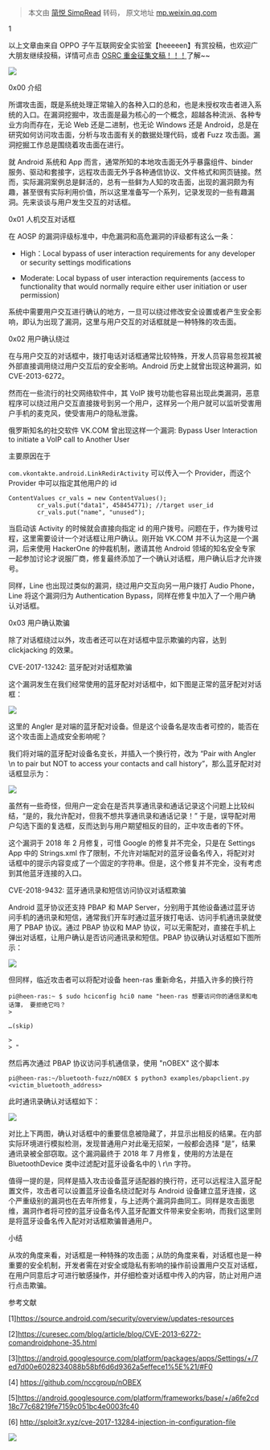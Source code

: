 > 本文由 [简悦 SimpRead](http://ksria.com/simpread/) 转码， 原文地址 [mp.weixin.qq.com](https://mp.weixin.qq.com/s/mN5M9-P0g6x_4NqTKbO2Sg)

1

以上文章由来自 OPPO 子午互联网安全实验室【heeeeen】有赏投稿，也欢迎广大朋友继续投稿，详情可点击 [OSRC 重金征集文稿！！！](http://mp.weixin.qq.com/s?__biz=MzUyNzc4Mzk3MQ==&mid=2247484531&idx=1&sn=6925d63e60984c8dccd4b0162dd32970&chksm=fa7b053fcd0c8c2938d1c5e0493a20ec55c2090ae43419c7aef933bcc077692b1997f4710afa&scene=21#wechat_redirect)了解~~  

  

![](https://mmbiz.qpic.cn/mmbiz_jpg/kVCSSCFiaG8IVS9MaRlldTa0CMfQAicIq8NUJHAgmBxzr4RQqv7Ucac9blQAPs3znEW5YsWZj7rRtCUz8YWBXkew/640?wx_fmt=jpeg)

  

0x00 介绍

所谓攻击面，既是系统处理正常输入的各种入口的总和，也是未授权攻击者进入系统的入口。在漏洞挖掘中，攻击面是最为核心的一个概念，超越各种流派、各种专业方向而存在，无论 Web 还是二进制，也无论 Windows 还是 Android，总是在研究如何访问攻击面，分析与攻击面有关的数据处理代码，或者 Fuzz 攻击面。漏洞挖掘工作总是围绕着攻击面在进行。  

就 Android 系统和 App 而言，通常所知的本地攻击面无外乎暴露组件、binder 服务、驱动和套接字，远程攻击面无外乎各种通信协议、文件格式和网页链接。然而，实际漏洞案例总是鲜活的，总有一些鲜为人知的攻击面，出现的漏洞颇为有趣，甚至很有实际利用价值，所以这里准备写一个系列，记录发现的一些有趣漏洞。先来谈谈与用户发生交互的对话框。

0x01 人机交互对话框

在 AOSP 的漏洞评级标准中，中危漏洞和高危漏洞的评级都有这么一条：

* High：Local bypass of user interaction requirements for any developer or security settings modifications

* Moderate: Local bypass of user interaction requirements (access to functionality that would normally require either user initiation or user permission)

系统中需要用户交互进行确认的地方，一旦可以绕过修改安全设置或者产生安全影响，即认为出现了漏洞，这里与用户交互的对话框就是一种特殊的攻击面。

0x02 用户确认绕过

在与用户交互的对话框中，拨打电话对话框通常比较特殊，开发人员容易忽视其被外部直接调用绕过用户交互后的安全影响。Android 历史上就曾出现这种漏洞，如 CVE-2013-6272。  

然而在一些流行的社交网络软件中，其 VoIP 拨号功能也容易出现此类漏洞，恶意程序可以绕过用户交互直接拨号到另一个用户，这样另一个用户就可以监听受害用户手机的麦克风，使受害用户的隐私泄露。

俄罗斯知名的社交软件 VK.COM 曾出现这样一个漏洞: Bypass User Interaction to initiate a VoIP call to Another User

主要原因在于

`com.vkontakte.android.LinkRedirActivity` 可以传入一个 Provider，而这个 Provider 中可以指定其他用户的 id

```
ContentValues cr_vals = new ContentValues();
        cr_vals.put("data1", 458454771); //target user_id
        cr_vals.put("name", "unused");
```

当启动该 Activity 的时候就会直接向指定 id 的用户拨号。问题在于，作为拨号过程，这里需要设计一个对话框让用户确认。刚开始 VK.COM 并不认为这是一个漏洞，后来使用 HackerOne 的仲裁机制，邀请其他 Android 领域的知名安全专家一起参加讨论才说服厂商，修复最终添加了一个确认对话框，用户确认后才允许拨号。

同样，Line 也出现过类似的漏洞，绕过用户交互向另一用户拨打 Audio Phone，Line 将这个漏洞归为 Authentication Bypass，同样在修复中加入了一个用户确认对话框。

0x03 用户确认欺骗 

除了对话框绕过以外，攻击者还可以在对话框中显示欺骗的内容，达到 clickjacking 的效果。

CVE-2017-13242: 蓝牙配对对话框欺骗

这个漏洞发生在我们经常使用的蓝牙配对对话框中，如下图是正常的蓝牙配对对话框：

![](https://mmbiz.qpic.cn/mmbiz_png/kVCSSCFiaG8IVS9MaRlldTa0CMfQAicIq8R2K5JD9MWcv5nPvpdx6cpuv9DLmWWs30EPicZOapAQRNdXqIDvhlTjw/640?wx_fmt=png)

这里的 Angler 是对端的蓝牙配对设备。但是这个设备名是攻击者可控的，能否在这个攻击面上造成安全影响呢？

我们将对端的蓝牙配对设备名变长，并插入一个换行符，改为 “Pair with Angler \n to pair but NOT to access your contacts and call history”，那么蓝牙配对对话框显示为：

![](https://mmbiz.qpic.cn/mmbiz_png/kVCSSCFiaG8IVS9MaRlldTa0CMfQAicIq8e1lfeg1KS5hlzLG5LcANfcOfjTbh5HN2cogxyzsS3ZIy6oCdKib3Eibw/640?wx_fmt=png)

虽然有一些奇怪，但用户一定会在是否共享通讯录和通话记录这个问题上比较纠结，“是的，我允许配对，但我不想共享通讯录和通话记录！” 于是，误导配对用户勾选下面的复选框，反而达到与用户期望相反的目的，正中攻击者的下怀。

这个漏洞于 2018 年 2 月修复，可惜 Google 的修复并不完全，只是在 Settings App 中的 Strings.xml 作了限制，不允许对端配对的蓝牙设备名传入，将配对对话框中的提示内容变成了一个固定的字符串。但是，这个修复并不完全，没有考虑到其他蓝牙连接的入口。

CVE-2018-9432: 蓝牙通讯录和短信访问协议对话框欺骗

  

Android 蓝牙协议还支持 PBAP 和 MAP Server，分别用于其他设备通过蓝牙访问手机的通讯录和短信，通常我们开车时通过蓝牙拨打电话、访问手机通讯录就使用了 PBAP 协议。通过 PBAP 协议和 MAP 协议，可以无需配对，直接在手机上弹出对话框，让用户确认是否访问通讯录和短信。PBAP 协议确认对话框如下图所示：

![](https://mmbiz.qpic.cn/mmbiz_png/kVCSSCFiaG8IVS9MaRlldTa0CMfQAicIq8vqbHiblpfJxuDCtoUQolyhibA5veL56a4IoTzzAxB6WxoyOykKFiccd2Q/640?wx_fmt=png)

但同样，临近攻击者可以将配对设备 heen-ras 重新命名，并插入许多的换行符

```
pi@heen-ras:~ $ sudo hciconfig hci0 name "heen-ras 想要访问你的通信录和电话簿， 要拒绝它吗？
>

…(skip)

>
> "
```

然后再次通过 PBAP 协议访问手机通信录，使用 "nOBEX" 这个脚本

```
pi@heen-ras:~/bluetooth-fuzz/nOBEX $ python3 examples/pbapclient.py <victim_bluetooth_address>
```

此时通讯录确认对话框如下：

![](https://mmbiz.qpic.cn/mmbiz_png/kVCSSCFiaG8IVS9MaRlldTa0CMfQAicIq8IIGvUze9xxjdG4Ka58xXJr71JnfibPRfw4ibDbYtAr4Oz1RXtIGlNuuQ/640?wx_fmt=png)

对比上下两图，确认对话框中的重要信息被隐藏了，并显示出相反的结果。在内部实际环境进行模拟检测，发现普通用户对此毫无招架，一般都会选择 “是”，结果通讯录被全部窃取。这个漏洞最终于 2018 年 7 月修复，使用的方法是在 BluetoothDevice 类中过滤配对蓝牙设备名中的 \ r\n 字符。

值得一提的是，同样是插入攻击设备蓝牙适配器的换行符，还可以远程注入蓝牙配置文件，攻击者可以设置蓝牙设备名绕过配对与 Android 设备建立蓝牙连接，这个严重级别的漏洞也在去年所修复，与上述两个漏洞异曲同工。同样是攻击面思维，漏洞作者将可控的蓝牙设备名传入蓝牙配置文件带来安全影响，而我们这里则是将蓝牙设备名传入配对对话框欺骗普通用户。

小结

从攻的角度来看，对话框是一种特殊的攻击面；从防的角度来看，对话框也是一种重要的安全机制，开发者需在对安全或隐私有影响的操作前设置用户交互对话框，在用户同意后才可进行敏感操作，并仔细检查对话框中传入的内容，防止对用户进行点击欺骗。

参考文献

[1]https://source.android.com/security/overview/updates-resources

[2]https://curesec.com/blog/article/blog/CVE-2013-6272-comandroidphone-35.html

[3]https://android.googlesource.com/platform/packages/apps/Settings/+/7ed7d00e6028234088b58bf6d6d9362a5effece1%5E%21/#F0

[4] https://github.com/nccgroup/nOBEX

[5]https://android.googlesource.com/platform/frameworks/base/+/a6fe2cd18c77c68219fe7159c051bc4e0003fc40

[6] http://sploit3r.xyz/cve-2017-13284-injection-in-configuration-file

![](https://mmbiz.qpic.cn/mmbiz_jpg/kVCSSCFiaG8KOiaP1kr4CDPZhM3LUQib4zdClibfkiaRWibSOrumvN1RY3DkzYkibtJO5H6icwu4pH79YGw0K1VPgevSJA/640?wx_fmt=jpeg)
